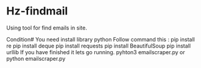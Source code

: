# Hz-findmail
Using tool for find emails in site.

Condition# You need install library python
Follow command this :
pip install re
pip install deque
pip install requests
pip install BeautifulSoup
pip install urllib
If you have finished it lets go running.
pyhton3 emailscraper.py or python emailscraper.py
